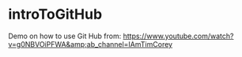 # introToGitHub
Demo on how to use Git Hub from: https://www.youtube.com/watch?v=g0NBVOiPFWA&amp;ab_channel=IAmTimCorey
